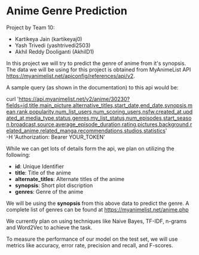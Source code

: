 # Anime Genre Prediction

Project by Team 10: 

* Kartikeya Jain (kartikeyaj0)
* Yash Trivedi  (yashtrivedi2503)
* Akhil Reddy Dooliganti (AkhilD1)
 
 
In this project we will try to predict the genre of anime from it's synopsis. The data we will be using for this project is obtained from MyAnimeList API https://myanimelist.net/apiconfig/references/api/v2.

A sample query (as shown in the documentation) to this api would be:

curl 'https://api.myanimelist.net/v2/anime/30230?fields=id,title,main_picture,alternative_titles,start_date,end_date,synopsis,mean,rank,popularity,num_list_users,num_scoring_users,nsfw,created_at,updated_at,media_type,status,genres,my_list_status,num_episodes,start_season,broadcast,source,average_episode_duration,rating,pictures,background,related_anime,related_manga,recommendations,studios,statistics' \
-H 'Authorization: Bearer YOUR_TOKEN'


While we can get lots of details form the api, we plan on utilizing the following:

* **id**: Unique Identifier
* **title**: Title of the anime
* **alternate_titles**: Alternate titles of the anime
* **synopsis**: Short plot discription
* **genres**: Genre of the anime

We will be using the **synopsis** from this above data to predict the genre. A complete list of genres can be found at https://myanimelist.net/anime.php

We currently plan on using techniques like Naive Bayes, TF-IDF, n-grams and Word2Vec to achieve the task.

To measure the performance of our model on the test set, we will use metrics like accuracy, error rate, precision and recall, and F-scores.
